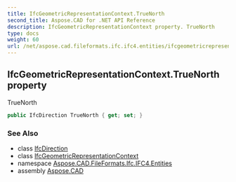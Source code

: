 ```yaml
---
title: IfcGeometricRepresentationContext.TrueNorth
second_title: Aspose.CAD for .NET API Reference
description: IfcGeometricRepresentationContext property. TrueNorth
type: docs
weight: 60
url: /net/aspose.cad.fileformats.ifc.ifc4.entities/ifcgeometricrepresentationcontext/truenorth/
---
```

## IfcGeometricRepresentationContext.TrueNorth property

TrueNorth

```csharp
public IfcDirection TrueNorth { get; set; }
```

### See Also

* class [IfcDirection](../../ifcdirection/)
* class [IfcGeometricRepresentationContext](../)
* namespace [Aspose.CAD.FileFormats.Ifc.IFC4.Entities](../../ifcgeometricrepresentationcontext/)
* assembly [Aspose.CAD](../../../)


